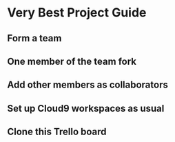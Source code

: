 # Very Best Project Guide

## Form a team

## One member of the team fork

## Add other members as collaborators

## Set up Cloud9 workspaces as usual

## Clone this Trello board